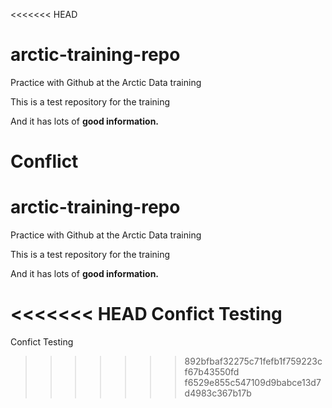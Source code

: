 <<<<<<< HEAD
# arctic-training-repo
Practice with Github at the Arctic Data training


This is a test repository for the training

And it has lots of **good information.** 

Conflict
=======
# arctic-training-repo
Practice with Github at the Arctic Data training


This is a test repository for the training

And it has lots of **good information.** 

<<<<<<< HEAD
Confict Testing
=======
Confict Testing
>>>>>>> 892bfbaf32275c71fefb1f759223cf67b43550fd
>>>>>>> f6529e855c547109d9babce13d7d4983c367b17b

